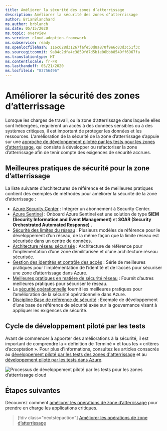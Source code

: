 ```yaml
---
title: Améliorer la sécurité des zones d’atterrissage
description: Améliorer la sécurité des zones d’atterrissage
author: BrianBlanchard
ms.author: brblanch
ms.date: 05/15/2020
ms.topic: overview
ms.service: cloud-adoption-framework
ms.subservice: ready
ms.openlocfilehash: 116c628d31267fafe50d8a870f9e6c83d3c51f3c
ms.sourcegitcommit: 9a84c2dfa4c3859fd7d5b1e06bbb8549ff6967fa
ms.translationtype: HT
ms.contentlocale: fr-FR
ms.lasthandoff: 05/21/2020
ms.locfileid: "83756496"
---
```

<!-- cSpell:ignore SIEM -->

# <a name="improve-landing-zone-security"></a>Améliorer la sécurité des zones d’atterrissage

Lorsque les charges de travail, ou la zone d’atterrissage dans laquelle elles sont hébergées, requièrent un accès à des données sensibles ou à des systèmes critiques, il est important de protéger les données et les ressources. L’amélioration de la sécurité de la zone d’atterrissage s’appuie sur une [approche de développement pilotée par les tests pour les zones d’atterrissage](./test-driven-development.md), qui consiste à développer ou refactoriser la zone d’atterrissage afin de tenir compte des exigences de sécurité accrues.

## <a name="landing-zone-security-best-practices"></a>Meilleures pratiques de sécurité pour la zone d’atterrissage

La liste suivante d’architectures de référence et de meilleures pratiques contient des exemples de méthodes pour améliorer la sécurité de la zone d’atterrissage :

- [Azure Security Center](https://docs.microsoft.com/azure/security-center/security-center-get-started?toc=/azure/cloud-adoption-framework/toc.json&bc=/azure/cloud-adoption-framework/_bread/toc.json) : Intégrer un abonnement à Security Center.
- [Azure Sentinel](https://docs.microsoft.com/azure/sentinel/quickstart-onboard?toc=/azure/cloud-adoption-framework/toc.json&bc=/azure/cloud-adoption-framework/_bread/toc.json) : Onboard Azure Sentinel est une solution de type **SIEM (Security Information and Event Management)** et **SOAR (Security Orchestrated Automated Response)** .
- [Sécurité des limites du réseau](../../reference/networking-vdc.md) : Plusieurs modèles de référence pour le développement d’un réseau, de la même façon que la limite réseau est sécurisée dans un centre de données.
- [Architecture réseau sécurisée](https://docs.microsoft.com/azure/architecture/reference-architectures/dmz/secure-vnet-dmz?toc=/azure/cloud-adoption-framework/toc.json&bc=/azure/cloud-adoption-framework/_bread/toc.json) : Architecture de référence pour l’implémentation d’une zone démilitarisée et d’une architecture réseau sécurisée.
- [Gestion des identités et contrôle des accès](https://docs.microsoft.com/azure/security/fundamentals/identity-management-best-practices?toc=/azure/cloud-adoption-framework/toc.json&bc=/azure/cloud-adoption-framework/_bread/toc.json) : Série de meilleures pratiques pour l’implémentation de l’identité et de l’accès pour sécuriser une zone d’atterrissage dans Azure.
- [Meilleures pratiques en matière de sécurité réseau](https://docs.microsoft.com/azure/security/fundamentals/network-best-practices?toc=/azure/cloud-adoption-framework/toc.json&bc=/azure/cloud-adoption-framework/_bread/toc.json) : Fournit d’autres meilleures pratiques pour sécuriser le réseau.
- La [sécurité opérationnelle](https://docs.microsoft.com/azure/security/fundamentals/operational-best-practices?toc=/azure/cloud-adoption-framework/toc.json&bc=/azure/cloud-adoption-framework/_bread/toc.json) fournit les meilleures pratiques pour l’amélioration de la sécurité opérationnelle dans Azure.
- [Discipline Base de référence de sécurité](../../govern/guides/complex/security-baseline-improvement.md#incremental-improvement-of-the-best-practices) : Exemple de développement d’une base de référence de sécurité axée sur la gouvernance visant à appliquer les exigences de sécurité.

## <a name="test-driven-development-cycle"></a>Cycle de développement piloté par les tests

Avant de commencer à apporter des améliorations à la sécurité, il est important de comprendre la « définition de Terminé » et tous les « critères d’acceptation ». Pour plus d'informations, consultez les articles consacrés au [développement piloté par les tests des zones d'atterrissage](./test-driven-development.md) et au [développement piloté par les tests dans Azure](./azure-test-driven-development.md).

![Processus de développement piloté par les tests pour les zones d’atterrissage cloud](../../_images/ready/test-driven-development-process.png)

## <a name="next-steps"></a>Étapes suivantes

Découvrez comment [améliorer les opérations de zone d’atterrissage](./landing-zone-operations.md) pour prendre en charge les applications critiques.

> [!div class="nextstepaction"]
> [Améliorer les opérations de zone d’atterrissage](./landing-zone-operations.md)
